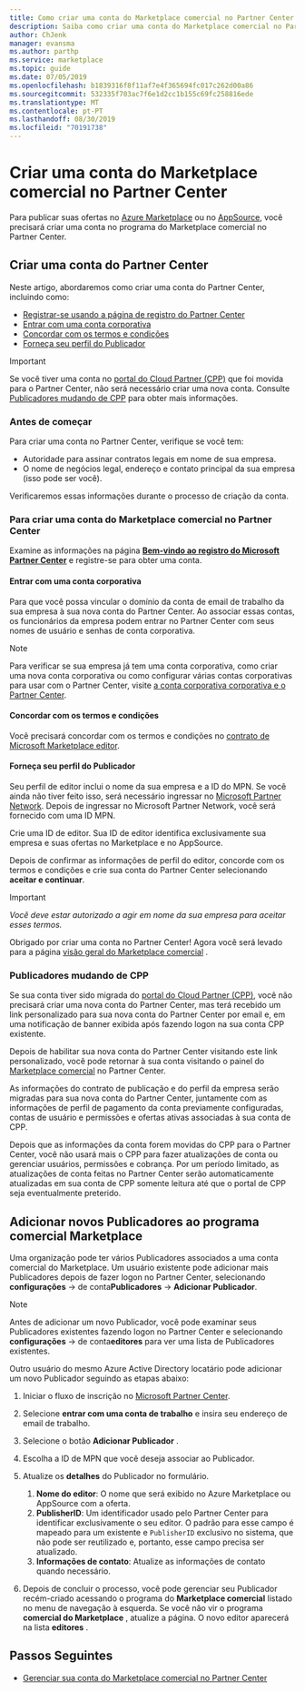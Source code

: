 ```yaml
---
title: Como criar uma conta do Marketplace comercial no Partner Center
description: Saiba como criar uma conta do Marketplace comercial no Partner Center.
author: ChJenk
manager: evansma
ms.author: parthp
ms.service: marketplace
ms.topic: guide
ms.date: 07/05/2019
ms.openlocfilehash: b1839316f8f11af7e4f365694fc017c262d00a86
ms.sourcegitcommit: 532335f703ac7f6e1d2cc1b155c69fc258816ede
ms.translationtype: MT
ms.contentlocale: pt-PT
ms.lasthandoff: 08/30/2019
ms.locfileid: "70191738"
---
```

# <a name="create-a-commercial-marketplace-account-in-partner-center"></a>Criar uma conta do Marketplace comercial no Partner Center

Para publicar suas ofertas no [Azure Marketplace](https://azuremarketplace.microsoft.com/) ou no [AppSource](https://appsource.microsoft.com/), você precisará criar uma conta no programa do Marketplace comercial no Partner Center.

## <a name="create-a-partner-center-account"></a>Criar uma conta do Partner Center

Neste artigo, abordaremos como criar uma conta do Partner Center, incluindo como: 

- [Registrar-se usando a página de registro do Partner Center](#to-create-a-commercial-marketplace-account-in-partner-center)
- [Entrar com uma conta corporativa](#sign-in-with-a-work-account)
- [Concordar com os termos e condições](#agree-to-terms-and-conditions) 
- [Forneça seu perfil do Publicador](#provide-your-publisher-profile)

>[!Important]
>Se você tiver uma conta no [portal do Cloud Partner (CPP)](https://cloudpartner.azure.com) que foi movida para o Partner Center, não será necessário criar uma nova conta. Consulte [Publicadores mudando de CPP](#publishers-moving-from-cpp) para obter mais informações. 

### <a name="before-you-begin"></a>Antes de começar

Para criar uma conta no Partner Center, verifique se você tem:

- Autoridade para assinar contratos legais em nome de sua empresa.
- O nome de negócios legal, endereço e contato principal da sua empresa (isso pode ser você).

Verificaremos essas informações durante o processo de criação da conta.

### <a name="to-create-a-commercial-marketplace-account-in-partner-center"></a>Para criar uma conta do Marketplace comercial no Partner Center

Examine as informações na página [**Bem-vindo ao registro do Microsoft Partner Center**](https://partner.microsoft.com/dashboard/account/v3/enrollment/introduction/azureisv) e registre-se para obter uma conta.

#### <a name="sign-in-with-a-work-account"></a>Entrar com uma conta corporativa

Para que você possa vincular o domínio da conta de email de trabalho da sua empresa à sua nova conta do Partner Center. Ao associar essas contas, os funcionários da empresa podem entrar no Partner Center com seus nomes de usuário e senhas de conta corporativa.

>[!Note]
>Para verificar se sua empresa já tem uma conta corporativa, como criar uma nova conta corporativa ou como configurar várias contas corporativas para usar com o Partner Center, visite [a conta corporativa corporativa e o Partner Center](./company-work-accounts.md). 

#### <a name="agree-to-terms-and-conditions"></a>Concordar com os termos e condições

Você precisará concordar com os termos e condições no [contrato de Microsoft Marketplace editor](http://go.microsoft.com/fwlink/?LinkID=699560).

#### <a name="provide-your-publisher-profile"></a>Forneça seu perfil do Publicador

Seu perfil de editor inclui o nome da sua empresa e a ID do MPN. Se você ainda não tiver feito isso, será necessário ingressar no [Microsoft Partner Network](https://partner.microsoft.com/commercial). Depois de ingressar no Microsoft Partner Network, você será fornecido com uma ID MPN. 

Crie uma ID de editor. Sua ID de editor identifica exclusivamente sua empresa e suas ofertas no Marketplace e no AppSource. 

Depois de confirmar as informações de perfil do editor, concorde com os termos e condições e crie sua conta do Partner Center selecionando **aceitar e continuar**. 

>[!Important]
>*Você deve estar autorizado a agir em nome da sua empresa para aceitar esses termos.*

Obrigado por criar uma conta no Partner Center! Agora você será levado para a página [visão geral do Marketplace comercial](./commercial-marketplace-overview.md) .

### <a name="publishers-moving-from-cpp"></a>Publicadores mudando de CPP

Se sua conta tiver sido migrada do [portal do Cloud Partner (CPP)](https://cloudpartner.azure.com), você não precisará criar uma nova conta do Partner Center, mas terá recebido um link personalizado para sua nova conta do Partner Center por email e, em uma notificação de banner exibida após fazendo logon na sua conta CPP existente.

Depois de habilitar sua nova conta do Partner Center visitando este link personalizado, você pode retornar à sua conta visitando o painel do [Marketplace comercial](https://partner.microsoft.com/dashboard/commercial-marketplace/overview) no Partner Center.

As informações do contrato de publicação e do perfil da empresa serão migradas para sua nova conta do Partner Center, juntamente com as informações de perfil de pagamento da conta previamente configuradas, contas de usuário e permissões e ofertas ativas associadas à sua conta de CPP. 

Depois que as informações da conta forem movidas do CPP para o Partner Center, você não usará mais o CPP para fazer atualizações de conta ou gerenciar usuários, permissões e cobrança. Por um período limitado, as atualizações de conta feitas no Partner Center serão automaticamente atualizadas em sua conta de CPP somente leitura até que o portal de CPP seja eventualmente preterido.

## <a name="add-new-publishers-to-the-commercial-marketplace-program"></a>Adicionar novos Publicadores ao programa comercial Marketplace

Uma organização pode ter vários Publicadores associados a uma conta comercial do Marketplace. Um usuário existente pode adicionar mais Publicadores depois de fazer logon no Partner Center, selecionando **configurações** -> de conta**Publicadores** -> **Adicionar Publicador**.

>[!Note]
>Antes de adicionar um novo Publicador, você pode examinar seus Publicadores existentes fazendo logon no Partner Center e selecionando **configurações** -> de conta**editores** para ver uma lista de Publicadores existentes.

Outro usuário do mesmo Azure Active Directory locatário pode adicionar um novo Publicador seguindo as etapas abaixo:

1. Iniciar o fluxo de inscrição no [Microsoft Partner Center](https://partner.microsoft.com/en-us/dashboard/account/v3/enrollment/introduction/azureisv).
1. Selecione **entrar com uma conta de trabalho** e insira seu endereço de email de trabalho.
1. Selecione o botão **Adicionar Publicador** .
1. Escolha a ID de MPN que você deseja associar ao Publicador.
1. Atualize os **detalhes** do Publicador no formulário. <br>

   1. **Nome do editor**: O nome que será exibido no Azure Marketplace ou AppSource com a oferta. <br>
   1. **PublisherID**: Um identificador usado pelo Partner Center para identificar exclusivamente o seu editor. O padrão para esse campo é mapeado para um existente e `PublisherID` exclusivo no sistema, que não pode ser reutilizado e, portanto, esse campo precisa ser atualizado. <br>
   1. **Informações de contato**: Atualize as informações de contato quando necessário.

1. Depois de concluir o processo, você pode gerenciar seu Publicador recém-criado acessando o programa do **Marketplace comercial** listado no menu de navegação à esquerda. Se você não vir o programa **comercial do Marketplace** , atualize a página.  O novo editor aparecerá na lista **editores** .

## <a name="next-steps"></a>Passos Seguintes

- [Gerenciar sua conta do Marketplace comercial no Partner Center](./manage-account.md) 

